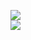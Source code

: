 [![](https://img.shields.io/badge/Made%20With-Github%20Spray-lightgrey.svg?style=for-the-badge&logo=github)](https://github.com/Annihil/github-spray#26006)  
[![](https://i.imgur.com/2DrTn0Z.gif)](https://github.com/Annihil/github-spray)